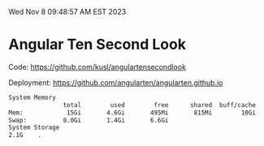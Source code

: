 Wed Nov  8 09:48:57 AM EST 2023

# Angular Ten Second Look

Code: https://github.com/kusl/angulartensecondlook

Deployment: https://github.com/angularten/angularten.github.io

```bash
System Memory
               total        used        free      shared  buff/cache   available
Mem:            15Gi       4.6Gi       495Mi       815Mi        10Gi       9.4Gi
Swap:          8.0Gi       1.4Gi       6.6Gi
System Storage
2.1G	.
